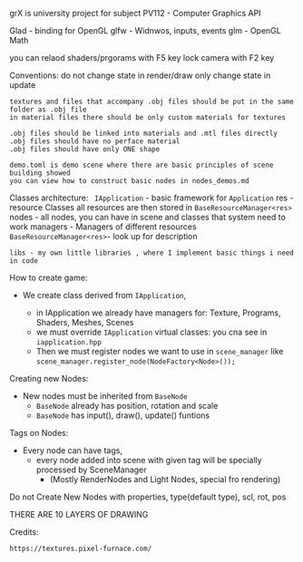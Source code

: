 grX is university project for subject PV112 - Computer Graphics API


Glad - binding for OpenGL
glfw - Widnwos, inputs, events
glm - OpenGL Math

you can relaod shaders/prgorams with F5 key
lock camera with F2 key

Conventions:
    do not change state in render/draw
    only change state in update

    textures and files that accompany .obj files should be put in the same folder as .obj file
    in material files there should be only custom materials for textures

    .obj files should be linked into materials and .mtl files directly
    .obj files should have no perface material
    .obj files should have only ONE shape

    demo.toml is demo scene where there are basic principles of scene building showed
    you can view how to construct basic nodes in nodes_demos.md 


Classes architecture:
   ` IApplication` - basic framework for `Application`
    res - resource Classes
        all resources are then stored in `BaseResourceManager<res>`
    nodes - all nodes, you can have in scene and classes that system need to work
    managers - Managers of different resources
       ` BaseResourceManager<res> `- look up for description

    libs - my own little libraries , where I implement basic things i need in code 

How to create game:
- We create class derived from `IApplication`,
        
    - in IApplication we already have managers for:
        Texture, Programs, Shaders, Meshes, Scenes
    - we must override `IApplication` virtual classes:
        you cna see in `iapplication.hpp`
    - Then we must register nodes we want to use in `scene_manager` like `scene_manager.register_node(NodeFactory<Node>());`

Creating new Nodes:
- New nodes must be inherited from `BaseNode`
  - `BaseNode` already has position, rotation and scale
  - `BaseNode` has input(), draw(), update() funtions


Tags on Nodes:

- Every node can have tags,
  - every node added into scene with given tag will be specially processed by  SceneManager 
    - (Mostly RenderNodes and Light Nodes, special fro rendering)


Do not Create New Nodes with properties, type(default type), scl, rot, pos


THERE ARE 10 LAYERS OF DRAWING 

Credits:

    https://textures.pixel-furnace.com/

